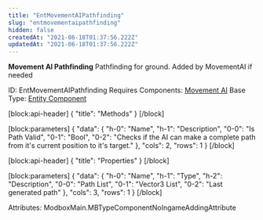 ```yaml
---
title: "EntMovementAIPathfinding"
slug: "entmovementaipathfinding"
hidden: false
createdAt: "2021-06-18T01:37:56.222Z"
updatedAt: "2021-06-18T01:37:56.222Z"
---
```

**Movement AI Pathfinding**
Pathfinding for ground. Added by MovementAI if needed

ID: EntMovementAIPathfinding
Requires Components: [Movement AI](doc:entmovementai)
Base Type: [Entity Component](doc:componententity)

[block:api-header]
{
  "title": "Methods"
}
[/block]

[block:parameters]
{
  "data": {
    "h-0": "Name",
    "h-1": "Description",
    "0-0": "Is Path Valid",
    "0-1": "Bool",
    "0-2": "Checks if the AI can make a complete path from it's current position to it's target."
  },
  "cols": 2,
  "rows": 1
}
[/block]

[block:api-header]
{
  "title": "Properties"
}
[/block]

[block:parameters]
{
  "data": {
    "h-0": "Name",
    "h-1": "Type",
    "h-2": "Description",
    "0-0": "Path List",
    "0-1": "Vector3 List",
    "0-2": "Last generated path"
  },
  "cols": 3,
  "rows": 1
}
[/block]


Attributes:
ModboxMain.MBTypeComponentNoIngameAddingAttribute
